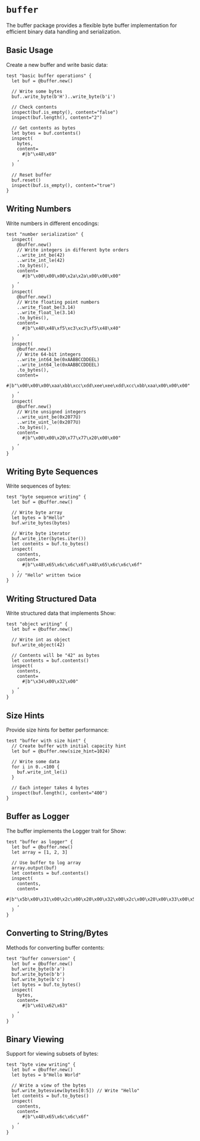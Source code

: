 # `buffer`

The buffer package provides a flexible byte buffer implementation for efficient binary data handling and serialization.

## Basic Usage

Create a new buffer and write basic data:

```moonbit
test "basic buffer operations" {
  let buf = @buffer.new()

  // Write some bytes
  buf..write_byte(b'H')..write_byte(b'i')

  // Check contents
  inspect(buf.is_empty(), content="false")
  inspect(buf.length(), content="2")

  // Get contents as bytes
  let bytes = buf.contents()
  inspect(
    bytes,
    content=
      #|b"\x48\x69"
    ,
  )

  // Reset buffer
  buf.reset()
  inspect(buf.is_empty(), content="true")
}
```

## Writing Numbers

Write numbers in different encodings:

```moonbit
test "number serialization" {
  inspect(
    @buffer.new()
    // Write integers in different byte orders
    ..write_int_be(42)
    ..write_int_le(42)
    .to_bytes(),
    content=
      #|b"\x00\x00\x00\x2a\x2a\x00\x00\x00"
    ,
  )
  inspect(
    @buffer.new()
    // Write floating point numbers
    ..write_float_be(3.14)
    ..write_float_le(3.14)
    .to_bytes(),
    content=
      #|b"\x40\x48\xf5\xc3\xc3\xf5\x48\x40"
    ,
  )
  inspect(
    @buffer.new()
    // Write 64-bit integers
    ..write_int64_be(0xAABBCCDDEEL)
    ..write_int64_le(0xAABBCCDDEEL)
    .to_bytes(),
    content=
      #|b"\x00\x00\x00\xaa\xbb\xcc\xdd\xee\xee\xdd\xcc\xbb\xaa\x00\x00\x00"
    ,
  )
  inspect(
    @buffer.new()
    // Write unsigned integers
    ..write_uint_be(0x2077U)
    ..write_uint_le(0x2077U)
    .to_bytes(),
    content=
      #|b"\x00\x00\x20\x77\x77\x20\x00\x00"
    ,
  )
}
```

## Writing Byte Sequences

Write sequences of bytes:

```moonbit
test "byte sequence writing" {
  let buf = @buffer.new()

  // Write byte array
  let bytes = b"Hello"
  buf.write_bytes(bytes)

  // Write byte iterator
  buf.write_iter(bytes.iter())
  let contents = buf.to_bytes()
  inspect(
    contents,
    content=
      #|b"\x48\x65\x6c\x6c\x6f\x48\x65\x6c\x6c\x6f"
    ,
  ) // "Hello" written twice
}
```

## Writing Structured Data

Write structured data that implements Show:

```moonbit
test "object writing" {
  let buf = @buffer.new()

  // Write int as object
  buf.write_object(42)

  // Contents will be "42" as bytes
  let contents = buf.contents()
  inspect(
    contents,
    content=
      #|b"\x34\x00\x32\x00"
    ,
  )
}
```

## Size Hints

Provide size hints for better performance:

```moonbit
test "buffer with size hint" {
  // Create buffer with initial capacity hint
  let buf = @buffer.new(size_hint=1024)

  // Write some data
  for i in 0..<100 {
    buf.write_int_le(i)
  }

  // Each integer takes 4 bytes
  inspect(buf.length(), content="400")
}
```

## Buffer as Logger

The buffer implements the Logger trait for Show:

```moonbit
test "buffer as logger" {
  let buf = @buffer.new()
  let array = [1, 2, 3]

  // Use buffer to log array
  array.output(buf)
  let contents = buf.contents()
  inspect(
    contents,
    content=
      #|b"\x5b\x00\x31\x00\x2c\x00\x20\x00\x32\x00\x2c\x00\x20\x00\x33\x00\x5d\x00"
    ,
  )
}
```

## Converting to String/Bytes

Methods for converting buffer contents:

```moonbit
test "buffer conversion" {
  let buf = @buffer.new()
  buf.write_byte(b'a')
  buf.write_byte(b'b')
  buf.write_byte(b'c')
  let bytes = buf.to_bytes()
  inspect(
    bytes,
    content=
      #|b"\x61\x62\x63"
    ,
  )
}
```

## Binary Viewing

Support for viewing subsets of bytes:

```moonbit
test "byte view writing" {
  let buf = @buffer.new()
  let bytes = b"Hello World"

  // Write a view of the bytes
  buf.write_bytesview(bytes[0:5]) // Write "Hello"
  let contents = buf.to_bytes()
  inspect(
    contents,
    content=
      #|b"\x48\x65\x6c\x6c\x6f"
    ,
  )
}
```
